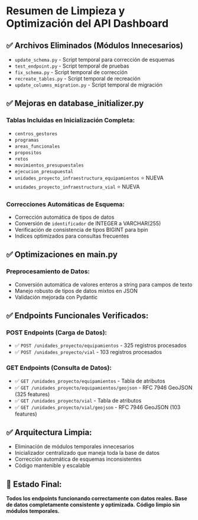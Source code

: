 # Resumen de Limpieza y Optimización del API Dashboard

## ✅ Archivos Eliminados (Módulos Innecesarios)

- `update_schema.py` - Script temporal para corrección de esquemas
- `test_endpoint.py` - Script temporal de pruebas
- `fix_schema.py` - Script temporal de corrección
- `recreate_tables.py` - Script temporal de recreación
- `update_columns_migration.py` - Script temporal de migración

## ✅ Mejoras en database_initializer.py

### Tablas Incluidas en Inicialización Completa:

- `centros_gestores`
- `programas`
- `areas_funcionales`
- `propositos`
- `retos`
- `movimientos_presupuestales`
- `ejecucion_presupuestal`
- `unidades_proyecto_infraestructura_equipamientos` ⭐ NUEVA
- `unidades_proyecto_infraestructura_vial` ⭐ NUEVA

### Correcciones Automáticas de Esquema:

- Corrección automática de tipos de datos
- Conversión de `identificador` de INTEGER a VARCHAR(255)
- Verificación de consistencia de tipos BIGINT para bpin
- Indices optimizados para consultas frecuentes

## ✅ Optimizaciones en main.py

### Preprocesamiento de Datos:

- Conversión automática de valores enteros a string para campos de texto
- Manejo robusto de tipos de datos mixtos en JSON
- Validación mejorada con Pydantic

## ✅ Endpoints Funcionales Verificados:

### POST Endpoints (Carga de Datos):

- ✅ `POST /unidades_proyecto/equipamientos` - 325 registros procesados
- ✅ `POST /unidades_proyecto/vial` - 103 registros procesados

### GET Endpoints (Consulta de Datos):

- ✅ `GET /unidades_proyecto/equipamientos` - Tabla de atributos
- ✅ `GET /unidades_proyecto/equipamientos/geojson` - RFC 7946 GeoJSON (325 features)
- ✅ `GET /unidades_proyecto/vial` - Tabla de atributos
- ✅ `GET /unidades_proyecto/vial/geojson` - RFC 7946 GeoJSON (103 features)

## ✅ Arquitectura Limpia:

- Eliminación de módulos temporales innecesarios
- Inicializador centralizado que maneja toda la base de datos
- Corrección automática de esquemas inconsistentes
- Código mantenible y escalable

## 🎯 Estado Final:

**Todos los endpoints funcionando correctamente con datos reales.**
**Base de datos completamente consistente y optimizada.**
**Código limpio sin módulos temporales.**
